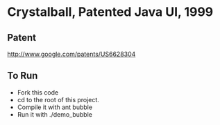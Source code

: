 # Crystalball, Patented Java UI, 1999

## Patent

http://www.google.com/patents/US6628304

## To Run

* Fork this code
* cd to the root of this project.
* Compile it with
  ant bubble
* Run it with
  ./demo_bubble
